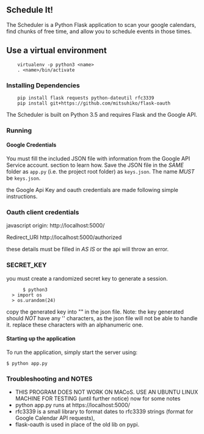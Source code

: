 ## Schedule It!

The Scheduler  is a Python Flask application to scan your google calendars, find chunks
of free time, and allow you to schedule events in those times.

## Use a virtual environment
	    virtualenv -p python3 <name>
	    . <name>/bin/activate
	    
### Installing Dependencies

	    pip install flask requests python-dateutil rfc3339 
	    pip install git+https://github.com/mitsuhiko/flask-oauth
	   
The Scheduler is built on Python 3.5 and requires Flask and the
Google API.

### Running

#### Google Credentials

 You must fill the included JSON file with information from the  Google API Service account.
section to learn how. Save the JSON file in the *SAME* folder as `app.py` (i.e. the project root folder) as
`keys.json`. The name *MUST* be `keys.json`.

the Google Api Key and oauth credentials are made following simple instructions.

### Oauth client credentials
javascript origin:
    http://localhost:5000/

Redirect_URI
    http://localhost:5000/authorized

these details must be filled in *AS IS* or the api will throw an error.

### SECRET_KEY

 you must create a randomized secret key to generate a session.

     	  $ python3
	  > import os
	  > os.urandom(24)

copy the generated key into "" in the json file. Note: the key generated should *NOT* have any '\' characters, as the json file will not be able to handle it. replace these characters with an alphanumeric one.

#### Starting up the application

To run the application, simply start the server using:

```
$ python app.py
```

### Troubleshooting and NOTES
- THIS PROGRAM DOES NOT WORK ON MACoS. USE AN UBUNTU LINUX MACHINE FOR TESTING (until further notice)
now for some notes
- python app.py runs at https://localhost:5000/
- rfc3339  is a small library to format dates to rfc3339 strings (format for Google Calendar API requests), 
- flask-oauth is used in place of the old lib on pypi.
